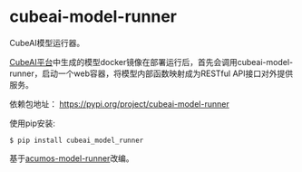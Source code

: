 # cubeai-model-runner

CubeAI模型运行器。

[CubeAI平台](https://cubeai.dimpt.com)中生成的模型docker镜像在部署运行后，首先会调用cubeai-model-runner，启动一个web容器，将模型内部函数映射成为RESTful API接口对外提供服务。

依赖包地址： https://pypi.org/project/cubeai-model-runner

使用pip安装:

    $ pip install cubeai_model_runner

基于[acumos-model-runner](https://pypi.org/project/acumos-model-runner)改编。
